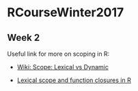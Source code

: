 # RCourseWinter2017

## Week 2

Useful link for more on scoping in R:

* [Wiki: Scope: Lexical vs Dynamic](https://en.wikipedia.org/wiki/Scope_(computer_science)#Lexical_scope_vs._dynamic_scope)

* [Lexical scope and function closures in R](https://darrenjw.wordpress.com/2011/11/23/lexical-scope-and-function-closures-in-r/)


